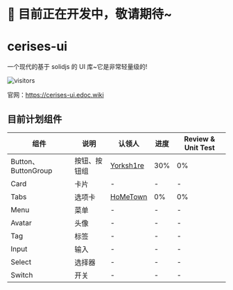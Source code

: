 # 🚧 目前正在开发中，敬请期待~

# cerises-ui

一个现代的基于 solidjs 的 UI 库~它是非常轻量级的!

![visitors](https://visitor-badge.deta.dev/badge?page_id=cerises-ui)

官网：<https://cerises-ui.edoc.wiki>

## 目前计划组件

| 组件 | 说明 | 认领人 | 进度 | Review & Unit Test |
| --- | --- | --- | --- | --- |
| Button、ButtonGroup | 按钮、按钮组 | [Yorksh1re](https://github.com/Yorksh1re) | 30% | 0% |
| Card | 卡片 | - | - | - |
| Tabs | 选项卡 | [HoMeTown](https://github.com/HoMeTownSoCool) | 0% | 0% |
| Menu | 菜单 | - | - | - |
| Avatar | 头像 | - | - | - |
| Tag | 标签 | - | - | - |
| Input | 输入 | - | - | - |
| Select | 选择器 | - | - | - |
| Switch | 开关 | - | - | - |
